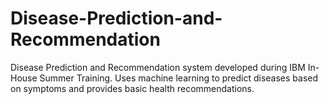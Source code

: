 # Disease-Prediction-and-Recommendation
Disease Prediction and Recommendation system developed during IBM In-House Summer Training. Uses machine learning to predict diseases based on symptoms and provides basic health recommendations.
